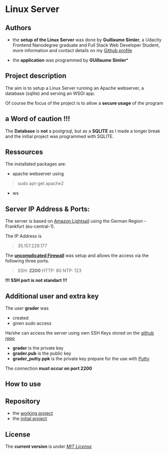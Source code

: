 # Linux Server

Authors
----
* the **setup of the Linux Server** was done by **Guillaume Simler**, a Udacity Frontend Nanodegree graduate and Full Stack Web Developer Student, more information and contact details on my [Github profile](https://github.com/guillaumesimler)

* the **application** was programmed by **GUillaume Simler***

Project description
----

The aim is to setup a Linux Server running an Apache webserver, a database (sqlite) and serving an WSGI app.

Of course the focus of the project is to allow a **secure usage** of the program


## a Word of caution !!!

The **Database** is **__not__** a postgrsql, but as a **SQLITE** as I made a longer break and the initial project was programmed with SQLITE.  




Ressources
----

The installated packages are:

* apache webserver using

> sudo apt-get apache2

* ws


Server IP Address & Ports:
----

The server is based on [Amazon Lightsail](https://amazonlightsail.com/) using the German Region - Frankfurt (eu-central-1). 

The IP Address is 

> 35.157.229.177


The __[uncomplicated Firewall](https://wiki.ubuntu.com/UncomplicatedFirewall)__ was setup and allows the access via the following three ports.

> SSH: **2200**
> HTTP: 80
> NTP: 123

**!!! SSH port is not standart !!!**

Additional user and extra key
----

The user **grader** was 
* created
* given sudo access

He/she can access the server using own SSH Keys stored on the [github repo](https://github.com/guillaumesimler/nanofsp9/tree/master/ssh)

* __grader__ is the private key
* __grader.pub__ is the public key
* __grader_putty.ppk__ is the private key prepare for the use with [Putty](http://www.putty.org/)

The connection **must occur on port __2200__** 


How to use
----


Repository
----
* the [working project](https://github.com/guillaumesimler/nanofsp9)
* the [initial project](https://github.com/guillaumesimler/nanofsp9)

License
----

The **current version** is under [_MIT License_](https://github.com/guillaumesimler/nanofsp9/blob/master/LICENSE.txt)